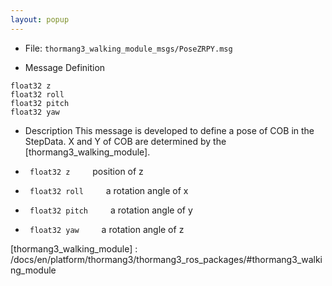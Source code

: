 ```yaml
---
layout: popup
---
```


- File: `thormang3_walking_module_msgs/PoseZRPY.msg`

- Message Definition
 ```
 float32 z
 float32 roll
 float32 pitch
 float32 yaw
 ```

- Description
This message is developed to define a pose of COB in the StepData.
X and Y of COB are determined by the [thormang3_walking_module].

* ` float32 z`
&emsp;&emsp; position of z

* ` float32 roll`
&emsp;&emsp; a rotation angle of x

* ` float32 pitch`
&emsp;&emsp; a rotation angle of y

* ` float32 yaw`
&emsp;&emsp; a rotation angle of z

[thormang3_walking_module] : /docs/en/platform/thormang3/thormang3_ros_packages/#thormang3_walking_module
